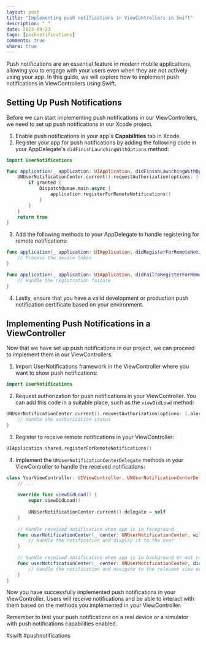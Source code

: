 ```yaml
---
layout: post
title: "Implementing push notifications in ViewControllers in Swift"
description: " "
date: 2023-09-23
tags: [pushnotifications]
comments: true
share: true
---
```


Push notifications are an essential feature in modern mobile applications, allowing you to engage with your users even when they are not actively using your app. In this guide, we will explore how to implement push notifications in ViewControllers using Swift.

## Setting Up Push Notifications

Before we can start implementing push notifications in our ViewControllers, we need to set up push notifications in our Xcode project.

1. Enable push notifications in your app's **Capabilities** tab in Xcode.
2. Register your app for push notifications by adding the following code in your AppDelegate's `didFinishLaunchingWithOptions` method:

```swift
import UserNotifications

func application(_ application: UIApplication, didFinishLaunchingWithOptions launchOptions: [UIApplication.LaunchOptionsKey: Any]?) -> Bool {
    UNUserNotificationCenter.current().requestAuthorization(options: [.alert, .badge, .sound]) { (granted, error) in
        if granted {
            DispatchQueue.main.async {
                application.registerForRemoteNotifications()
            }
        }
    }
    return true
}
```

3. Add the following methods to your AppDelegate to handle registering for remote notifications:

```swift
func application(_ application: UIApplication, didRegisterForRemoteNotificationsWithDeviceToken deviceToken: Data) {
    // Process the device token
}

func application(_ application: UIApplication, didFailToRegisterForRemoteNotificationsWithError error: Error) {
    // Handle the registration failure
}
```

4. Lastly, ensure that you have a valid development or production push notification certificate based on your environment.

## Implementing Push Notifications in a ViewController

Now that we have set up push notifications in our project, we can proceed to implement them in our ViewControllers.

1. Import UserNotifications framework in the ViewController where you want to show push notifications:

```swift
import UserNotifications
```

2. Request authorization for push notifications in your ViewController. You can add this code in a suitable place, such as the `viewDidLoad` method:

```swift
UNUserNotificationCenter.current().requestAuthorization(options: [.alert, .badge, .sound]) { (granted, error) in
    // Handle the authorization status
}
```

3. Register to receive remote notifications in your ViewController:

```swift
UIApplication.shared.registerForRemoteNotifications()
```

4. Implement the `UNUserNotificationCenterDelegate` methods in your ViewController to handle the received notifications:

```swift
class YourViewController: UIViewController, UNUserNotificationCenterDelegate {
    // ...
    
    override func viewDidLoad() {
        super.viewDidLoad()
        
        UNUserNotificationCenter.current().delegate = self
    }
    
    // Handle received notification when app is in foreground
    func userNotificationCenter(_ center: UNUserNotificationCenter, willPresent notification: UNNotification, withCompletionHandler completionHandler: @escaping (UNNotificationPresentationOptions) -> Void) {
        // Handle the notification and display it to the user
    }
    
    // Handle received notification when app is in background or not running
    func userNotificationCenter(_ center: UNUserNotificationCenter, didReceive response: UNNotificationResponse, withCompletionHandler completionHandler: @escaping () -> Void) {
        // Handle the notification and navigate to the relevant view or perform an action
    }
}
```

Now you have successfully implemented push notifications in your ViewController. Users will receive notifications and be able to interact with them based on the methods you implemented in your ViewController.

Remember to test your push notifications on a real device or a simulator with push notifications capabilities enabled.

#swift #pushnotifications